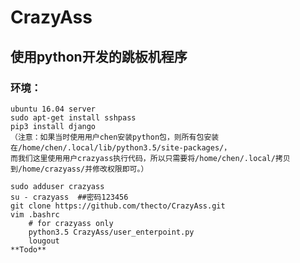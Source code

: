 # CrazyAss
## 使用python开发的跳板机程序

### 环境：
    ubuntu 16.04 server
    sudo apt-get install sshpass
    pip3 install django
    （注意：如果当时使用用户chen安装python包，则所有包安装在/home/chen/.local/lib/python3.5/site-packages/，
    而我们这里使用用户crazyass执行代码，所以只需要将/home/chen/.local/拷贝到/home/crazyass/并修改权限即可。）
    
    sudo adduser crazyass
    su - crazyass  ##密码123456
    git clone https://github.com/thecto/CrazyAss.git
    vim .bashrc
        # for crazyass only
        python3.5 CrazyAss/user_enterpoint.py
        lougout
	**Todo**    
